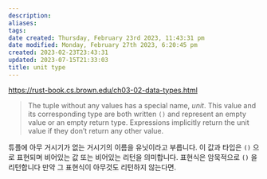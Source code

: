 ```yaml
---
description:
aliases: 
tags: 
date created: Thursday, February 23rd 2023, 11:43:31 pm
date modified: Monday, February 27th 2023, 6:20:45 pm
created: 2023-02-23T23:43:31
updated: 2023-07-15T21:33:03
title: unit type
---
```

https://rust-book.cs.brown.edu/ch03-02-data-types.html 

> The tuple without any values has a special name, _unit_. This value and its corresponding type are both written `()` and represent an empty value or an empty return type. Expressions implicitly return the unit value if they don’t return any other value.

튜플에 아무 거시기가 없는 거시기의 이름을 유닛이라고 부릅니다. 이 값과 타입은 `()` 으로 표현되며 비어있는 값 또는 비어있는 리턴을 의미합니다. 표현식은 암묵적으로 `()` 을 리턴합니다 만약 그 표현식이 아무것도 리턴하지 않는다면.
